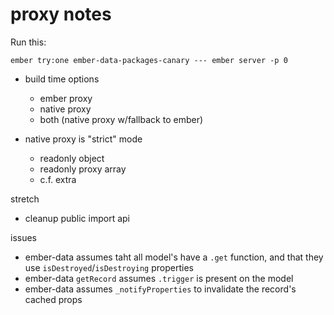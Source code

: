 # proxy notes

Run this:

`ember try:one ember-data-packages-canary --- ember server -p 0`

- build time options

  - ember proxy
  - native proxy
  - both (native proxy w/fallback to ember)

- native proxy is "strict" mode
  - readonly object
  - readonly proxy array
  - c.f. extra

stretch

- cleanup public import api

issues

- ember-data assumes taht all model's have a `.get` function, and that they use `isDestroyed`/`isDestroying` properties
- ember-data `getRecord` assumes `.trigger` is present on the model
- ember-data assumes `_notifyProperties` to invalidate the record's cached props
